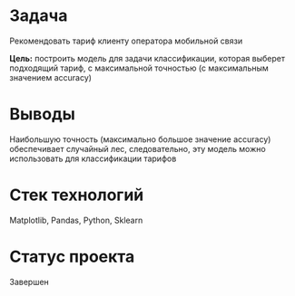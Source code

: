 # Задача
Рекомендовать тариф клиенту оператора мобильной связи

**Цель:** построить модель для задачи классификации, которая выберет подходящий тариф, с максимальной точностью (с максимальным значением accuracy)

# Выводы 
Наибольшую точность (максимально большое значение accuracy) обеспечивает случайный лес, следовательно, эту модель можно использовать для классификации тарифов

# Стек технологий
Matplotlib, Pandas, Python, Sklearn

# Статус проекта
Завершен
